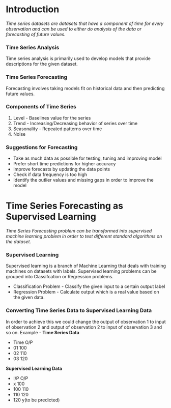 # Introduction
*Time series datasets are datasets that have a component of time for every observation and can be used to either do analysis of the data or forecasting of future values.*

### Time Series Analysis
Time series analysis is primarily used to develop models that provide descriptions for the given dataset.

### Time Series Forecasting
Forecasting involves taking models fit on historical data and then predicting future values. 

### Components of Time Series
1. Level - Baselines value for the series
2. Trend - Increasing/Decreasing behavior of series over time
3. Seasonality - Repeated patterns over time
4. Noise 

### Suggestions for Forecasting
+ Take as much data as possible for testing, tuning and improving model
+ Prefer short time predictions for higher accuracy
+ Improve forecasts by updating the data points
+ Check if data frequency is too high
+ Identify the outlier values and missing gaps in order to improve the model


# Time Series Forecasting as Supervised Learning
*Time Series Forecasting problem can be transformed into supervised machine learning problem in order to test different standard algorithms on the dataset.*

### Supervised Learning
Supervised learning is a branch of Machine Learning that deals with training machines on datasets with labels. Supervised learning problems can be grouped into Classifcation or Regression problems.
+ Classification Problem - Classify the given input to a certain output label
+ Regression Problem - Calculate output which is a real value based on the given data. 

### Converting Time Series Data to Supervised Learning Data
In order to achieve this we could change the output of observation 1 to input of observation 2 and output of observation 2 to input of observation 3 and so on.
Example -
**Time Series Data**
+ Time  O/P
+  01   100
+  02   110
+  03   120

**Supervised Learning Data**
+ I/P   O/P
+  x    100
+  100  110
+  110  120
+  120   y(to be predicted)







